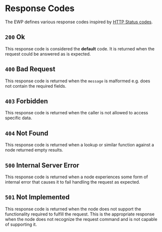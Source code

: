 # Response Codes

The EWP defines various response codes inspired by [HTTP Status codes](https://en.wikipedia.org/wiki/List_of_HTTP_status_codes).

## `200` Ok

This response code is considered the **default** code. It is returned when the request could be answered as is expected.

## `400` Bad Request

This response code is returned when the `message` is malformed e.g. does not contain the required fields.

## `403` Forbidden

This response code is returned when the caller is not allowed to access specific data.

## `404` Not Found

This response code is returned when a lookup or similar function against a node returned empty results.

## `500` Internal Server Error

This response code is returned when a node experiences some form of internal error that causes it to fail handling the request as expected.

## `501` Not Implemented

This response code is returned when the node does not support the functionality required to fulfill the request. This is the appropriate response when the node does not recognize the request command and is not capable of supporting it.
